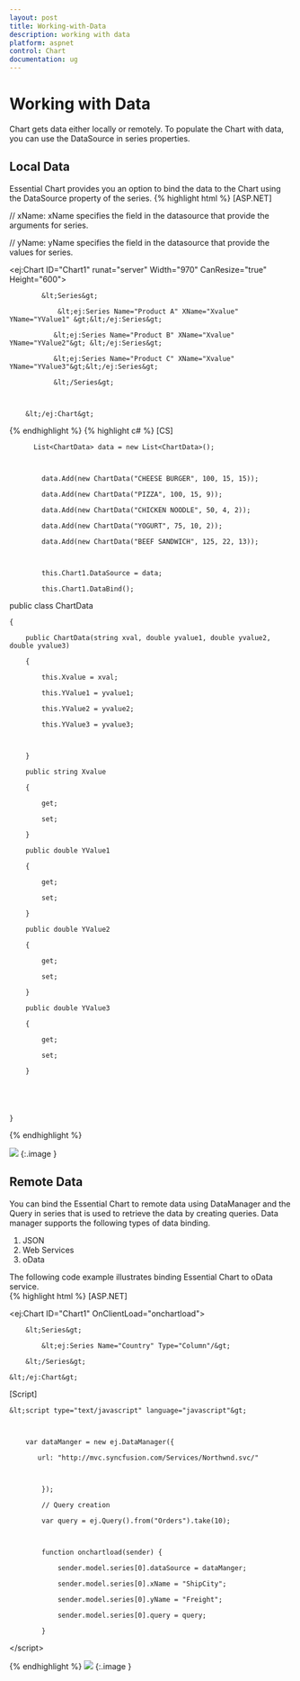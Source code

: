 ```yaml
---
layout: post
title: Working-with-Data
description: working with data
platform: aspnet
control: Chart
documentation: ug
---
```


# Working with Data

Chart gets data either locally or remotely. To populate the Chart with data, you can use the DataSource in series properties.

## Local Data

Essential Chart provides you an option to bind the data to the Chart using the DataSource property of the series. 
{% highlight html %}
[ASP.NET] 

// xName:  xName specifies the field in the datasource that provide the arguments for series.

// yName:  yName specifies the field in the datasource that provide the values for series.

  &lt;ej:Chart ID="Chart1" runat="server" Width="970" CanResize="true" Height="600"&gt;

            &lt;Series&gt;

                &lt;ej:Series Name="Product A" XName="Xvalue" YName="YValue1" &gt;&lt;/ej:Series&gt;

               &lt;ej:Series Name="Product B" XName="Xvalue" YName="YValue2"&gt; &lt;/ej:Series&gt;

               &lt;ej:Series Name="Product C" XName="Xvalue" YName="YValue3"&gt;&lt;/ej:Series&gt;

               &lt;/Series&gt;



        &lt;/ej:Chart&gt;
{% endhighlight  %}
{% highlight c# %}
[CS]

          List<ChartData> data = new List<ChartData>();



            data.Add(new ChartData("CHEESE BURGER", 100, 15, 15));

            data.Add(new ChartData("PIZZA", 100, 15, 9));

            data.Add(new ChartData("CHICKEN NOODLE", 50, 4, 2));

            data.Add(new ChartData("YOGURT", 75, 10, 2));

            data.Add(new ChartData("BEEF SANDWICH", 125, 22, 13));



            this.Chart1.DataSource = data;

            this.Chart1.DataBind();



public class ChartData

    {

        public ChartData(string xval, double yvalue1, double yvalue2, double yvalue3)

        {

            this.Xvalue = xval;

            this.YValue1 = yvalue1;

            this.YValue2 = yvalue2;

            this.YValue3 = yvalue3;



        }

        public string Xvalue

        {

            get;

            set;

        }

        public double YValue1

        {

            get;

            set;

        }

        public double YValue2

        {

            get;

            set;

        }

        public double YValue3

        {

            get;

            set;

        }





    }
{% endhighlight %}


![](Working-with-Data_images/Working-with-Data_img1.png)
{:.image }


## Remote Data

You can bind the Essential Chart to remote data using DataManager and the Query in series that is used to retrieve the data by creating queries. Data manager supports the following types of data binding.

1. JSON
2. Web Services
3. oData

The following code example illustrates binding Essential Chart to oData service.   
{% highlight html %}
[ASP.NET] 

&lt;ej:Chart ID="Chart1" OnClientLoad="onchartload"&gt;

        &lt;Series&gt;

            &lt;ej:Series Name="Country" Type="Column"/&gt;

        &lt;/Series&gt;

    &lt;/ej:Chart&gt;

[Script] 

    &lt;script type="text/javascript" language="javascript"&gt;



        var dataManger = new ej.DataManager({

           url: "http://mvc.syncfusion.com/Services/Northwnd.svc/"



            });

            // Query creation

            var query = ej.Query().from("Orders").take(10);



            function onchartload(sender) {

                sender.model.series[0].dataSource = dataManger;

                sender.model.series[0].xName = "ShipCity";

                sender.model.series[0].yName = "Freight";

                sender.model.series[0].query = query;

            }

 &lt;/script&gt;




{% endhighlight  %}
![](Working-with-Data_images/Working-with-Data_img2.png)
{:.image }


